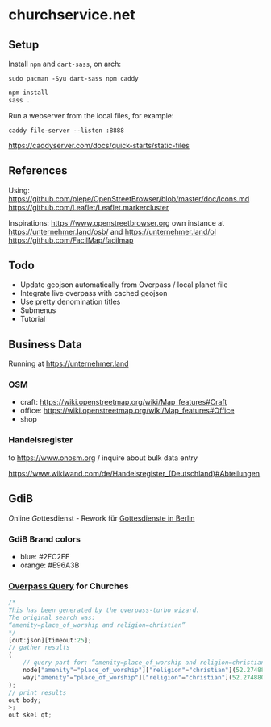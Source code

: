 # churchservice.net

## Setup

Install `npm` and `dart-sass`, on arch:

    sudo pacman -Syu dart-sass npm caddy

``` sh
npm install
sass .
```

Run a webserver from the local files, for example:

    caddy file-server --listen :8888
    
https://caddyserver.com/docs/quick-starts/static-files

## References

Using:
https://github.com/plepe/OpenStreetBrowser/blob/master/doc/Icons.md
https://github.com/Leaflet/Leaflet.markercluster

Inspirations:
https://www.openstreetbrowser.org own instance at https://unternehmer.land/osb/ and https://unternehmer.land/ol
https://github.com/FacilMap/facilmap

## Todo

- Update geojson automatically from Overpass / local planet file
- Integrate live overpass with cached geojson
- Use pretty denomination titles
- Submenus
- Tutorial

## Business Data

Running at https://unternehmer.land

### OSM

- craft: https://wiki.openstreetmap.org/wiki/Map_features#Craft
- office: https://wiki.openstreetmap.org/wiki/Map_features#Office
- shop

### Handelsregister

to https://www.onosm.org / inquire about bulk data entry

https://www.wikiwand.com/de/Handelsregister_(Deutschland)#Abteilungen


## GdiB

*O*nline *Go*ttesdienst - Rework für [Gottesdienste in Berlin](http://gottesdienst-in-berlin.de)

### GdiB Brand colors

- blue: #2FC2FF
- orange: #E96A3B

### [Overpass Query](https://overpass-turbo.eu) for Churches

```javascript
/*
This has been generated by the overpass-turbo wizard.
The original search was:
“amenity=place_of_worship and religion=christian”
*/
[out:json][timeout:25];
// gather results
(
    // query part for: “amenity=place_of_worship and religion=christian”
    node["amenity"="place_of_worship"]["religion"="christian"](52.274880130680536,12.9254150390625,52.73462861156322,13.830413818359375);
    way["amenity"="place_of_worship"]["religion"="christian"](52.274880130680536,12.9254150390625,52.73462861156322,13.830413818359375);
);
// print results
out body;
>;
out skel qt;
```

